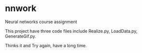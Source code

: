 # nnwork
Neural networks course assignment 


This project have three code files include Realize.py, LoadData.py, GenerateGif.py.

Thinks it and Try again, have a long time.